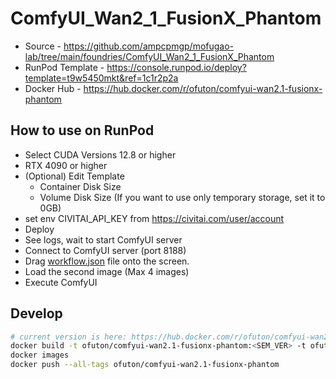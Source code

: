 # ComfyUI_Wan2_1_FusionX_Phantom

- Source - <https://github.com/ampcpmgp/mofugao-lab/tree/main/foundries/ComfyUI_Wan2_1_FusionX_Phantom>
- RunPod Template - <https://console.runpod.io/deploy?template=t9w5450mkt&ref=1c1r2p2a>
- Docker Hub - <https://hub.docker.com/r/ofuton/comfyui-wan2.1-fusionx-phantom>

## How to use on RunPod

- Select CUDA Versions 12.8 or higher
- RTX 4090 or higher
- (Optional) Edit Template
  - Container Disk Size
  - Volume Disk Size (If you want to use only temporary storage, set it to 0GB)
- set env CIVITAI_API_KEY from <https://civitai.com/user/account>
- Deploy
- See logs, wait to start ComfyUI server
- Connect to ComfyUI server (port 8188)
- Drag [workflow.json](https://raw.githubusercontent.com/ampcpmgp/mofugao-lab/refs/heads/main/foundries/ComfyUI_Wan2_1_FusionX_Phantom/workflow.json) file onto the screen.
- Load the second image (Max 4 images)
- Execute ComfyUI

## Develop

```bash
# current version is here: https://hub.docker.com/r/ofuton/comfyui-wan2.1-fusionx-phantom/tags
docker build -t ofuton/comfyui-wan2.1-fusionx-phantom:<SEM_VER> -t ofuton/comfyui-wan2.1-fusionx-phantom:latest .
docker images
docker push --all-tags ofuton/comfyui-wan2.1-fusionx-phantom
```
